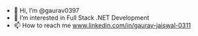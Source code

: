 - 👋 Hi, I’m @gaurav0397
- 👀 I’m interested in Full Stack .NET Development
- 📫 How to reach me www.linkedin.com/in/gaurav-jaiswal-0311

<!---
gaurav0397/gaurav0397 is a ✨ special ✨ repository because its `README.md` (this file) appears on your GitHub profile.
You can click the Preview link to take a look at your changes.
--->

